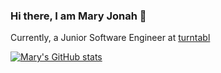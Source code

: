 ### Hi there, I am Mary Jonah 👋
Currently, a Junior Software Engineer at [turntabl](https://turntabl.io/)

[![Mary's GitHub stats](https://github-readme-stats.vercel.app/api?username=maryjonah-turntabl)](https://github.com/maryjonah-turntabl/github-readme-stats)


<!--
**maryjonah-turntabl/maryjonah-turntabl** is a ✨ _special_ ✨ repository because its `README.md` (this file) appears on your GitHub profile.

Here are some ideas to get you started:

- 🔭 I’m currently working on ...
- 🌱 I’m currently learning ...
- 👯 I’m looking to collaborate on ...
- 🤔 I’m looking for help with ...
- 💬 Ask me about ...
- 📫 How to reach me: ...
- 😄 Pronouns: ...
- ⚡ Fun fact: ...
-->
